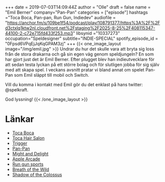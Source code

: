 +++
date = 2019-07-03T14:09:44Z
author = "Olle"
draft = false
name = "Emil Berner"
company="Pan-Pan"
categories = ["episode"]
hashtags ="Toca Boca, Pan-pan, Run Gun, Indiedev"
audiofile = "https://anchor.fm/s/109be1f54/podcast/play/108791377/https%3A%2F%2Fd3ctxlq1ktw2nl.cloudfront.net%2Fstaging%2F2025-8-25%2F408115347-44100-2-c72e715fd433f253.mp3"
libsynid ="10337273"
occupation="Speldesigner"
subtitle="INDIE-SPECIAL"
spotify_episode_id = "0Fpsd6VPqEjJqKqGPAM3zj"
+++ 
{{< one_image_layout image="/img/emil.jpg" >}}
Undrar du hur det skulle vara att bryta sig loss från de stora drakarna och gå sin egen väg genom speldjungeln? En som har gjort just det är Emil Berner. Efter plugget blev han indieutvecklare för att sedan testa lyckan på ett större bolag och för slutligen jobba för sig själv med att skapa spel. I veckans avsnitt pratar vi bland annat om spelet Pan-Pan som Emil släppt till mobil och Switch. 

Vill du komma i kontakt med Emil gör du det enklast på hans twitter: @spelkraft.

God lyssning!
{{< /one_image_layout >}}

# Länkar
* [Toca Boca](https://tocaboca.com/)
* [Toca Hair Salon](https://www.youtube.com/watch?v=MueqTkUfiJY)
* [Trigger](https://youtu.be/cy7zcYfOMO0)
* [Pan-Pan](https://youtu.be/RN6W7ZaRrLo)
* [Might and Delight](http://mightanddelight.com/)
* [Apple Arcade](https://www.apple.com/apple-arcade/)
* [Run gun sports](https://youtu.be/RN6W7ZaRrLo)
* [Breath of the Wild](https://www.youtube.com/watch?v=zw47_q9wbBE&t=46s)
* [Shadow of the Colossus](https://www.youtube.com/watch?v=pdZQ98mWeto)

